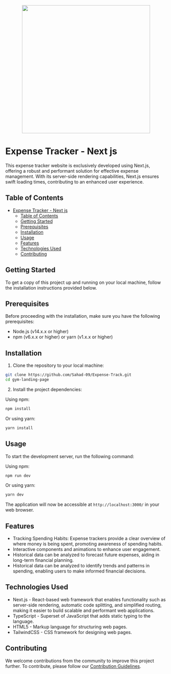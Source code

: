 <p align="center"><a href="#"><img width="auto" margin-left="50%" height="400px" src="https://pbs.twimg.com/media/F-5JZDoWUAA0snf?format=png&name=large" height="175px"/></a></p>

# Expense Tracker - Next js

This expense tracker website is exclusively developed using Next.js, offering a robust and performant solution for effective expense management. With its server-side rendering capabilities, Next.js ensures swift loading times, contributing to an enhanced user experience.

## Table of Contents

- [Expense Tracker - Next js](#expense-tracker---next-js)
  - [Table of Contents](#table-of-contents)
  - [Getting Started](#getting-started)
  - [Prerequisites](#prerequisites)
  - [Installation](#installation)
  - [Usage](#usage)
  - [Features](#features)
  - [Technologies Used](#technologies-used)
  - [Contributing](#contributing)

## Getting Started

To get a copy of this project up and running on your local machine, follow the installation instructions provided below.

## Prerequisites

Before proceeding with the installation, make sure you have the following prerequisites:

- Node.js (v14.x.x or higher)
- npm (v6.x.x or higher) or yarn (v1.x.x or higher)

## Installation

1. Clone the repository to your local machine:

```bash
git clone https://github.com/Sahad-09/Expense-Track.git
cd gym-landing-page
```

2. Install the project dependencies:

Using npm:

```bash
npm install
```

Or using yarn:

```bash
yarn install
```

## Usage

To start the development server, run the following command:

Using npm:

```bash
npm run dev
```

Or using yarn:

```bash
yarn dev
```

The application will now be accessible at `http://localhost:3000/` in your web browser.

## Features

- Tracking Spending Habits: Expense trackers provide a clear overview of where money is being spent, promoting awareness of spending habits.
- Interactive components and animations to enhance user engagement.
- Historical data can be analyzed to forecast future expenses, aiding in long-term financial planning.
- Historical data can be analyzed to identify trends and patterns in spending, enabling users to make informed financial decisions.

## Technologies Used

- Next.js - React-based web framework that enables functionality such as server-side rendering, automatic code splitting, and simplified routing, making it easier to build scalable and performant web applications.
- TypeScript - Superset of JavaScript that adds static typing to the language.
- HTML5 - Markup language for structuring web pages.
- TailwindCSS - CSS framework for designing web pages.

## Contributing

We welcome contributions from the community to improve this project further. To contribute, please follow our [Contribution Guidelines](CONTRIBUTING.md).

<!-- ## Demo

[View Demo](https://gym-nex.vercel.app/) -->
